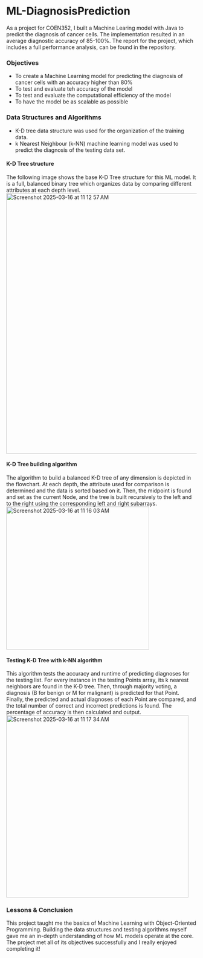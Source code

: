 # ML-DiagnosisPrediction
As a project for COEN352, I built a Machine Learing model with Java to predict the diagnosis of cancer cells. The implementation resulted in an average diagnostic accuracy of 85-100%. The report for the project, which includes a full performance analysis, can be found in the repository.

### Objectives
- To create a Machine Learning model for predicting the diagnosis of cancer cells with an accuracy higher than 80%
- To test and evaluate teh accuracy of the model
- To test and evaluate the computational efficiency of the model
- To have the model be as scalable as possible

### Data Structures and Algorithms
- K-D tree data structure was used for the organization of the training data.
- k Nearest Neighbour (k-NN) machine learning model was used to predict the diagnosis of the testing data set.

#### K-D Tree structure
The following image shows the base K-D Tree structure for this ML model. It is a full, balanced binary tree which organizes data by comparing different attributes at each depth level.
<img width="689" alt="Screenshot 2025-03-16 at 11 12 57 AM" src="https://github.com/user-attachments/assets/9e9b5579-133d-4621-8bb9-54be77d1b1bb" />

#### K-D Tree building algorithm
The algorithm to build a balanced K-D tree of any dimension is depicted in the flowchart. At each depth, the attribute used for comparison is determined and the data is sorted based on it. Then, the midpoint is found and set as the current Node, and the tree is built recursively to the left and to the right using the corresponding left and right subarrays.
<img width="378" alt="Screenshot 2025-03-16 at 11 16 03 AM" src="https://github.com/user-attachments/assets/c4435ce8-2476-4090-a555-1c421d771356" />

#### Testing K-D Tree with k-NN algorithm
This algorithm tests the accuracy and runtime of predicting diagnoses for the testing list. For every instance in the testing Points array, its k nearest neighbors are found in the K-D tree. Then, through majority voting, a diagnosis (B for benign or M for malignant) is predicted for that Point. Finally, the predicted and actual diagnoses of each Point are compared, and the total number of correct and incorrect predictions is found. The percentage of accuracy is then calculated and output.
<img width="482" alt="Screenshot 2025-03-16 at 11 17 34 AM" src="https://github.com/user-attachments/assets/f84f0c39-0aeb-4298-af52-83b0198352b4" />

### Lessons & Conclusion
This project taught me the basics of Machine Learning with Object-Oriented Programming. Building the data structures and testing algorithms myself gave me an in-depth understanding of how ML models operate at the core. The project met all of its objectives successfully and I really enjoyed completing it!
